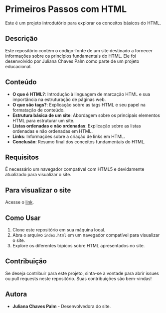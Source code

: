 # Primeiros Passos com HTML

Este é um projeto introdutório para explorar os conceitos básicos do HTML.

## Descrição

Este repositório contém o código-fonte de um site destinado a fornecer informações sobre os princípios fundamentais do HTML. Ele foi desenvolvido por Juliana Chaves Palm como parte de um projeto educacional.

## Conteúdo

- **O que é HTML?**: Introdução à linguagem de marcação HTML e sua importância na estruturação de páginas web.
- **O que são tags?**: Explicação sobre as tags HTML e seu papel na formatação de conteúdo.
- **Estrutura básica de um site**: Abordagem sobre os principais elementos HTML para estruturar um site.
- **Listas ordenadas e não ordenadas**: Explicação sobre as listas ordenadas e não ordenadas em HTML.
- **Links**: Informações sobre a criação de links em HTML.
- **Conclusão**: Resumo final dos conceitos fundamentais do HTML.

## Requisitos

É necessário um navegador compatível com HTML5 e devidamente atualizado para visualizar o site.

## Para visualizar o site

Acesse o [link](https://julianachavespalm.github.io/primeiros-passos-com-html/).

## Como Usar

1. Clone este repositório em sua máquina local.
2. Abra o arquivo `index.html` em um navegador compatível para visualizar o site.
3. Explore os diferentes tópicos sobre HTML apresentados no site.

## Contribuição

Se deseja contribuir para este projeto, sinta-se à vontade para abrir issues ou pull requests neste repositório. Suas contribuições são bem-vindas!

## Autora

- **Juliana Chaves Palm** - Desenvolvedora do site.
